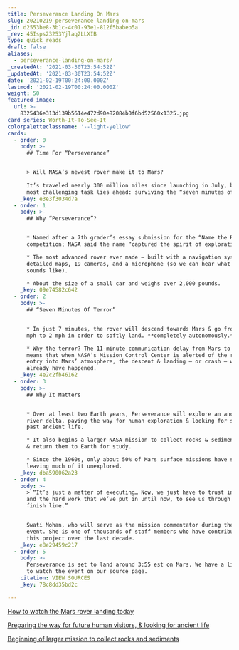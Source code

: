 ```yaml
---
title: Perseverance Landing On Mars
slug: 20210219-perseverance-landing-on-mars
_id: d2553be8-3b1c-4c01-93e1-812f5babeb5a
_rev: 45Isps23253Yjlaq2LLXIB
type: quick_reads
draft: false
aliases:
  - perseverance-landing-on-mars/
_createdAt: '2021-03-30T23:54:52Z'
_updatedAt: '2021-03-30T23:54:52Z'
date: '2021-02-19T00:24:00.000Z'
lastmod: '2021-02-19T00:24:00.000Z'
weight: 50
featured_image:
  url: >-
    8325436e313d139b5614e472d90e82084b0f6bd52560x1325.jpg
card_series: Worth-It-To-See-It
colorpaletteclassname: '--light-yellow'
cards:
  - order: 0
    body: >-
      ## Time For “Perseverance”


      > Will NASA’s newest rover make it to Mars?  
        
      It’s traveled nearly 300 million miles since launching in July, but its
      most challenging task lies ahead: surviving the “seven minutes of terror.”
    _key: e3e3f3034d7a
  - order: 1
    body: >-
      ## Why “Perseverance”?


      * Named after a 7th grader’s essay submission for the “Name the Rover”
      competition; NASA said the name “captured the spirit of exploration.”

      * The most advanced rover ever made – built with a navigation system,
      detailed maps, 19 cameras, and a microphone (so we can hear what Mars
      sounds like).

      * About the size of a small car and weighs over 2,000 pounds.
    _key: 09e74582c642
  - order: 2
    body: >-
      ## “Seven Minutes Of Terror”


      * In just 7 minutes, the rover will descend towards Mars & go from 12,000
      mph to 2 mph in order to softly land… **completely autonomously.**

      * Why the terror? The 11-minute communication delay from Mars to Earth
      means that when NASA’s Mission Control Center is alerted of the rover’s
      entry into Mars’ atmosphere, the descent & landing – or crash – will
      already have happened.
    _key: 4e2c2fb46162
  - order: 3
    body: >-
      ## Why It Matters


      * Over at least two Earth years, Perseverance will explore an ancient
      river delta, paving the way for human exploration & looking for signs of
      past ancient life.

      * It also begins a larger NASA mission to collect rocks & sediment on Mars
      & return them to Earth for study.

      * Since the 1960s, only about 50% of Mars surface missions have succeeded,
      leaving much of it unexplored.
    _key: dba590062a23
  - order: 4
    body: >-
      > “It’s just a matter of executing… Now, we just have to trust in our team
      and the hard work that we’ve put in until now, to see us through to the
      finish line.”


      Swati Mohan, who will serve as the mission commentator during the landing
      event. She is one of thousands of staff members who have contributed to
      this project over the last decade.
    _key: e8e29459c217
  - order: 5
    body: >-
      Perseverance is set to land around 3:55 est on Mars. We have a list of how
      to watch the event on our source page.
    citation: VIEW SOURCES
    _key: 78c8dd35bd2c

---
```

[How to watch the Mars rover landing today](https://www.cnn.com/2021/02/18/world/how-to-watch-mars-rover-landing-scn-trnd/index.html)

[Preparing the way for future human visitors, & looking for ancient life](https://mars.nasa.gov/files/mars2020/Mars2020_Fact_Sheet.pdf)

[Beginning of larger mission to collect rocks and sediments](https://www.nasa.gov/feature/jpl/7-things-to-know-about-the-mars-2020-perseverance-rover-mission)